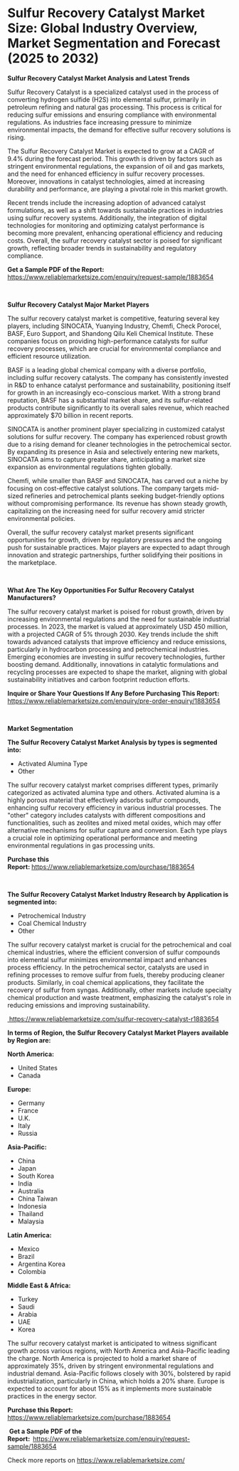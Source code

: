 <p><h1>Sulfur Recovery Catalyst Market Size: Global Industry Overview, Market Segmentation and Forecast (2025 to 2032)</h1></p><p><strong>Sulfur Recovery Catalyst Market Analysis and Latest Trends</strong></p>
<p><p>Sulfur Recovery Catalyst is a specialized catalyst used in the process of converting hydrogen sulfide (H2S) into elemental sulfur, primarily in petroleum refining and natural gas processing. This process is critical for reducing sulfur emissions and ensuring compliance with environmental regulations. As industries face increasing pressure to minimize environmental impacts, the demand for effective sulfur recovery solutions is rising.</p><p>The Sulfur Recovery Catalyst Market is expected to grow at a CAGR of 9.4% during the forecast period. This growth is driven by factors such as stringent environmental regulations, the expansion of oil and gas markets, and the need for enhanced efficiency in sulfur recovery processes. Moreover, innovations in catalyst technologies, aimed at increasing durability and performance, are playing a pivotal role in this market growth. </p><p>Recent trends include the increasing adoption of advanced catalyst formulations, as well as a shift towards sustainable practices in industries using sulfur recovery systems. Additionally, the integration of digital technologies for monitoring and optimizing catalyst performance is becoming more prevalent, enhancing operational efficiency and reducing costs. Overall, the sulfur recovery catalyst sector is poised for significant growth, reflecting broader trends in sustainability and regulatory compliance.</p></p>
<p><strong>Get a Sample PDF of the Report:&nbsp;</strong> <a href="https://www.reliablemarketsize.com/enquiry/request-sample/1883654?utm_campaign=2747&utm_medium=2&utm_source=Github&utm_content=ia&utm_term=02042025&utm_id=sulfur-recovery-catalyst">https://www.reliablemarketsize.com/enquiry/request-sample/1883654</a></p>
<p>&nbsp;</p>
<p><strong>Sulfur Recovery Catalyst Major Market Players</strong></p>
<p><p>The sulfur recovery catalyst market is competitive, featuring several key players, including SINOCATA, Yuanying Industry, Chemfi, Check Porocel, BASF, Euro Support, and Shandong Qilu Keli Chemical Institute. These companies focus on providing high-performance catalysts for sulfur recovery processes, which are crucial for environmental compliance and efficient resource utilization.</p><p>BASF is a leading global chemical company with a diverse portfolio, including sulfur recovery catalysts. The company has consistently invested in R&D to enhance catalyst performance and sustainability, positioning itself for growth in an increasingly eco-conscious market. With a strong brand reputation, BASF has a substantial market share, and its sulfur-related products contribute significantly to its overall sales revenue, which reached approximately $70 billion in recent reports.</p><p>SINOCATA is another prominent player specializing in customized catalyst solutions for sulfur recovery. The company has experienced robust growth due to a rising demand for cleaner technologies in the petrochemical sector. By expanding its presence in Asia and selectively entering new markets, SINOCATA aims to capture greater share, anticipating a market size expansion as environmental regulations tighten globally.</p><p>Chemfi, while smaller than BASF and SINOCATA, has carved out a niche by focusing on cost-effective catalyst solutions. The company targets mid-sized refineries and petrochemical plants seeking budget-friendly options without compromising performance. Its revenue has shown steady growth, capitalizing on the increasing need for sulfur recovery amid stricter environmental policies.</p><p>Overall, the sulfur recovery catalyst market presents significant opportunities for growth, driven by regulatory pressures and the ongoing push for sustainable practices. Major players are expected to adapt through innovation and strategic partnerships, further solidifying their positions in the marketplace.</p></p>
<p>&nbsp;</p>
<p><strong>What Are The Key Opportunities For Sulfur Recovery Catalyst Manufacturers?</strong></p>
<p><p>The sulfur recovery catalyst market is poised for robust growth, driven by increasing environmental regulations and the need for sustainable industrial processes. In 2023, the market is valued at approximately USD 450 million, with a projected CAGR of 5% through 2030. Key trends include the shift towards advanced catalysts that improve efficiency and reduce emissions, particularly in hydrocarbon processing and petrochemical industries. Emerging economies are investing in sulfur recovery technologies, further boosting demand. Additionally, innovations in catalytic formulations and recycling processes are expected to shape the market, aligning with global sustainability initiatives and carbon footprint reduction efforts.</p></p>
<p><strong>Inquire or Share Your Questions If Any Before Purchasing This Report:</strong> <a href="https://www.reliablemarketsize.com/enquiry/pre-order-enquiry/1883654?utm_campaign=2747&utm_medium=2&utm_source=Github&utm_content=ia&utm_term=02042025&utm_id=sulfur-recovery-catalyst">https://www.reliablemarketsize.com/enquiry/pre-order-enquiry/1883654</a></p>
<p>&nbsp;</p>
<p><strong>Market Segmentation</strong></p>
<p><strong>The Sulfur Recovery Catalyst Market Analysis by types is segmented into:</strong></p>
<p><ul><li>Activated Alumina Type</li><li>Other</li></ul></p>
<p><p>The sulfur recovery catalyst market comprises different types, primarily categorized as activated alumina type and others. Activated alumina is a highly porous material that effectively adsorbs sulfur compounds, enhancing sulfur recovery efficiency in various industrial processes. The "other" category includes catalysts with different compositions and functionalities, such as zeolites and mixed metal oxides, which may offer alternative mechanisms for sulfur capture and conversion. Each type plays a crucial role in optimizing operational performance and meeting environmental regulations in gas processing units.</p></p>
<p><strong>Purchase this Report:&nbsp;</strong><a href="https://www.reliablemarketsize.com/purchase/1883654?utm_campaign=2747&utm_medium=2&utm_source=Github&utm_content=ia&utm_term=02042025&utm_id=sulfur-recovery-catalyst">https://www.reliablemarketsize.com/purchase/1883654</a></p>
<p>&nbsp;</p>
<p><strong>The Sulfur Recovery Catalyst Market Industry Research by Application is segmented into:</strong></p>
<p><ul><li>Petrochemical Industry</li><li>Coal Chemical Industry</li><li>Other</li></ul></p>
<p><p>The sulfur recovery catalyst market is crucial for the petrochemical and coal chemical industries, where the efficient conversion of sulfur compounds into elemental sulfur minimizes environmental impact and enhances process efficiency. In the petrochemical sector, catalysts are used in refining processes to remove sulfur from fuels, thereby producing cleaner products. Similarly, in coal chemical applications, they facilitate the recovery of sulfur from syngas. Additionally, other markets include specialty chemical production and waste treatment, emphasizing the catalyst's role in reducing emissions and improving sustainability.</p></p>
<p><a href="https://www.reliablemarketsize.com/sulfur-recovery-catalyst-r1883654?utm_campaign=2747&utm_medium=2&utm_source=Github&utm_content=ia&utm_term=02042025&utm_id=sulfur-recovery-catalyst">&nbsp;https://www.reliablemarketsize.com/sulfur-recovery-catalyst-r1883654</a></p>
<p><strong>In terms of Region, the Sulfur Recovery Catalyst Market Players available by Region are:</strong></p>
<p>
    <p> <strong> North America: </strong>
        <ul>
            <li>United States</li>
            <li>Canada</li>
        </ul>
        </p> 
    <p> <strong> Europe: </strong>
        <ul>
            <li>Germany</li>
            <li>France</li>
            <li>U.K.</li>
            <li>Italy</li>
            <li>Russia</li>
        </ul>
        </p> 
    <p> <strong> Asia-Pacific: </strong>
        <ul>
            <li>China</li>
            <li>Japan</li>
            <li>South Korea</li>
            <li>India</li>
            <li>Australia</li>
            <li>China Taiwan</li>
            <li>Indonesia</li>
            <li>Thailand</li>
            <li>Malaysia</li>
        </ul>
        </p> 
    <p> <strong> Latin America: </strong>
        <ul>
            <li>Mexico</li>
            <li>Brazil</li>
            <li>Argentina Korea</li>
            <li>Colombia</li>
        </ul>
        </p> 
    <p> <strong> Middle East & Africa: </strong>
        <ul>
            <li>Turkey</li>
            <li>Saudi</li>
            <li>Arabia</li>
            <li>UAE</li>
            <li>Korea</li>
        </ul>
    </p>
    </p>
<p><p>The sulfur recovery catalyst market is anticipated to witness significant growth across various regions, with North America and Asia-Pacific leading the charge. North America is projected to hold a market share of approximately 35%, driven by stringent environmental regulations and industrial demand. Asia-Pacific follows closely with 30%, bolstered by rapid industrialization, particularly in China, which holds a 20% share. Europe is expected to account for about 15% as it implements more sustainable practices in the energy sector.</p></p>
<p><strong>Purchase this Report: </strong><a href="https://www.reliablemarketsize.com/purchase/1883654?utm_campaign=2747&utm_medium=2&utm_source=Github&utm_content=ia&utm_term=02042025&utm_id=sulfur-recovery-catalyst">https://www.reliablemarketsize.com/purchase/1883654</a></p>
<p>&nbsp;<strong>Get a Sample PDF of the Report:&nbsp;&nbsp;</strong><a href="https://www.reliablemarketsize.com/enquiry/request-sample/1883654?utm_campaign=2747&utm_medium=2&utm_source=Github&utm_content=ia&utm_term=02042025&utm_id=sulfur-recovery-catalyst">https://www.reliablemarketsize.com/enquiry/request-sample/1883654</a></p>
<p><strong></strong></p>
<p>Check more reports on <a href="https://www.reliablemarketsize.com/?utm_campaign=2747&utm_medium=2&utm_source=Github&utm_content=ia&utm_term=02042025&utm_id=sulfur-recovery-catalyst">https://www.reliablemarketsize.com/</a></p>